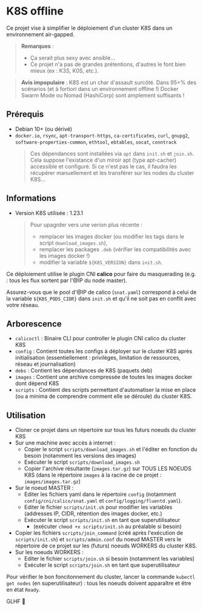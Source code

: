 # K8S offline

Ce projet vise à simplifier le déploiement d'un cluster K8S dans un environnement air-gapped.

> **Remarques** :
> - Ça serait plus sexy avec ansible...
> - Ce projet n'a pas de grandes prétentions, d'autres le font bien mieux (ex : K3S, K0S, etc.).

> **Avis impopulaire** : K8S est un char d'assault surcôté. Dans 95+% des scénarios (et à fortiori dans un environnement offline !) Docker Swarm Mode ou Nomad (HashiCorp) sont amplement suffisants !

## Prérequis
- Debian 10+ (ou dérivé)
- `docker.io`, `rsync`, `apt-transport-https`, `ca-certificates`, `curl`, `gnupg2`, `software-properties-common`, `ethtool`, `ebtables`, `socat`, `conntrack`
  > Ces dépendances sont installées via `apt` dans `init.sh` et `join.sh`. Cela suppose l'existance d'un miroir apt (type apt-cacher) accessible et configuré. Si ce n'est pas le cas, il faudra les récupérer manuellement et les transférer sur les nodes du cluster K8S...

## Informations
- Version K8S utilisée : 1.23.1
  > Pour upagrder vers une verion plus récente :
  > - remplacer les images docker (ou modifier les tags dans le script `download_images.sh`),
  > - remplacer les packages `.deb` (vérifier les compatibilités avec les images docker !)
  > - modifier la variable `${K8S_VERSION}` dans `init.sh`.

Ce déploiement utilise le plugin CNI **calico** pour faire du masquerading (e.g. : tous les flux sortent par l'@IP du node master).

Assurez-vous que le pool d'@IP de calico (`snat.yaml`) correspond à celui de la variable `${K8S_PODS_CIDR}` dans `init.sh` et qu'il ne soit pas en conflit avec votre réseau.

## Arborescence
- `calicoctl` : Binaire CLI pour controller le plugin CNI calico du cluster K8S
- `config` : Contient toutes les configs à déployer sur le cluster K8S après initialisation (essentiellement : privilèges, limitation de ressources, réseau et journalisation)
- `debs` : Contient les dépendances de K8S (paquets deb)
- `images` : Contient une archive compressée de toutes les images docker dont dépend K8S
- `scripts` : Contient des scripts permettant d'automatiser la mise en place (ou a minima de comprendre comment elle se déroule) du cluster K8S.

## Utilisation
- Cloner ce projet dans un répertoire sur tous les futurs noeuds du cluster K8S
- Sur une machine avec accès à internet :
  - Copier le script `scripts/download_images.sh` et l'éditer en fonction du besoin (notamment les versions des images)
  - Exécuter le script `scripts/download_images.sh`
  - Copier l'archive résultante (`images.tar.gz`) sur TOUS LES NOEUDS K8S (dans le répertoire `images` à la racine de ce projet : `images/images.tar.gz`)
- Sur le noeud MASTER :
  - Editer les fichiers yaml dans le répertoire `config` (notamment `config/cni/calico/snat.yaml` et `config/logging/fluentd.yaml`).
  - Editer le fichier `scripts/init.sh` pour modifier les variables (addresses IP, CIDR, rétention des images docker, etc.)
  - Exécuter le script `scripts/init.sh` en tant que superutilisateur
    - (exécuter `chmod +x scripts/init.sh` au préalable si besoin)
- Copier les fichiers `scripts/join_command` (créé après l'exécution de `scripts/init.sh`) et `scripts/admin.conf` du noeud MASTER vers le répertoire de ce projet sur les (futurs) noeuds WORKERS du cluster K8S.
- Sur les noeuds WORKERS :
  - Editer le fichier `scripts/join.sh` si besoin (notamment les variables)
  - Exécuter le script `scripts/join.sh` en tant que superutilisateur

Pour vérifier le bon foncitonnement du cluster, lancer la commande `kubectl get nodes` (en superutilisateur) : tous les noeuds doivent apparaître et être en état `Ready`.

GLHF 🙂
